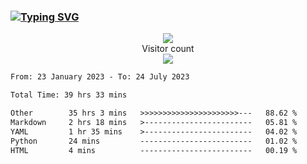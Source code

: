 ### <a href="https://git.io/typing-svg"><img src="https://readme-typing-svg.herokuapp.com?font=Fira+Code&pause=1000&width=435&lines=+Hi+%F0%9F%91%8B+There+is+Chenghow" alt="Typing SVG" /></a>
<p align="center"> 
  <img src="https://github-readme-stats.vercel.app/api?username=chenghow&show_icons=true"><br>
  Visitor count<br>
  <img src="https://profile-counter.glitch.me/chenghow/count.svg">
</p>

<!--START_SECTION:waka-->

```txt
From: 23 January 2023 - To: 24 July 2023

Total Time: 39 hrs 33 mins

Other        35 hrs 3 mins   >>>>>>>>>>>>>>>>>>>>>>---   88.62 %
Markdown     2 hrs 18 mins   >------------------------   05.81 %
YAML         1 hr 35 mins    >------------------------   04.02 %
Python       24 mins         -------------------------   01.02 %
HTML         4 mins          -------------------------   00.19 %
```

<!--END_SECTION:waka-->
